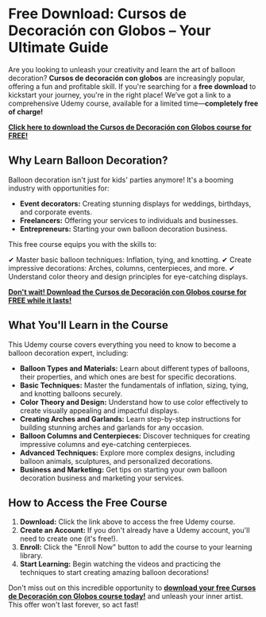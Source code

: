 # Free Download: Cursos de Decoración con Globos – Your Ultimate Guide

Are you looking to unleash your creativity and learn the art of balloon decoration? **Cursos de decoración con globos** are increasingly popular, offering a fun and profitable skill. If you're searching for a **free download** to kickstart your journey, you're in the right place! We’ve got a link to a comprehensive Udemy course, available for a limited time—**completely free of charge!**

[**Click here to download the Cursos de Decoración con Globos course for FREE!**](https://udemywork.com/cursos-de-decoracion-con-globos)

## Why Learn Balloon Decoration?

Balloon decoration isn't just for kids' parties anymore! It's a booming industry with opportunities for:

*   **Event decorators:** Creating stunning displays for weddings, birthdays, and corporate events.
*   **Freelancers:** Offering your services to individuals and businesses.
*   **Entrepreneurs:** Starting your own balloon decoration business.

This free course equips you with the skills to:

✔ Master basic balloon techniques: Inflation, tying, and knotting.
✔ Create impressive decorations: Arches, columns, centerpieces, and more.
✔ Understand color theory and design principles for eye-catching displays.

[**Don't wait! Download the Cursos de Decoración con Globos course for FREE while it lasts!**](https://udemywork.com/cursos-de-decoracion-con-globos)

## What You'll Learn in the Course

This Udemy course covers everything you need to know to become a balloon decoration expert, including:

*   **Balloon Types and Materials:** Learn about different types of balloons, their properties, and which ones are best for specific decorations.
*   **Basic Techniques:** Master the fundamentals of inflation, sizing, tying, and knotting balloons securely.
*   **Color Theory and Design:** Understand how to use color effectively to create visually appealing and impactful displays.
*   **Creating Arches and Garlands:** Learn step-by-step instructions for building stunning arches and garlands for any occasion.
*   **Balloon Columns and Centerpieces:** Discover techniques for creating impressive columns and eye-catching centerpieces.
*   **Advanced Techniques:** Explore more complex designs, including balloon animals, sculptures, and personalized decorations.
*   **Business and Marketing:** Get tips on starting your own balloon decoration business and marketing your services.

## How to Access the Free Course

1.  **Download:** Click the link above to access the free Udemy course.
2.  **Create an Account:** If you don't already have a Udemy account, you'll need to create one (it's free!).
3.  **Enroll:** Click the "Enroll Now" button to add the course to your learning library.
4.  **Start Learning:** Begin watching the videos and practicing the techniques to start creating amazing balloon decorations!

Don't miss out on this incredible opportunity to **[download your free Cursos de Decoración con Globos course today!](https://udemywork.com/cursos-de-decoracion-con-globos)** and unleash your inner artist. This offer won't last forever, so act fast!
